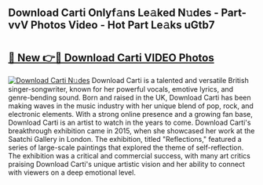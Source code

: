 ## Download Carti Onlyf𝚊ns Le𝚊ked N𝚞des - Part-vvV Photos Video - Hot Part Le𝚊ks uGtb7

# <h2><a href="http://ab28966.deff.icu/?id=Download+Carti">🔗 New 👉🔴 Download Carti VIDEO Photos</a></h2>

[![Download Carti N𝚞des](https://i.imgur.com/rIISA9y.gif)](http://ab28966.deff.icu/?id=Download+Carti)
Download Carti is a talented and versatile British singer-songwriter, known for her powerful vocals, emotive lyrics, and genre-bending sound. Born and raised in the UK, Download Carti has been making waves in the music industry with her unique blend of pop, rock, and electronic elements. With a strong online presence and a growing fan base, Download Carti is an artist to watch in the years to come. Download Carti's breakthrough exhibition came in 2015, when she showcased her work at the Saatchi Gallery in London. The exhibition, titled "Reflections," featured a series of large-scale paintings that explored the theme of self-reflection. The exhibition was a critical and commercial success, with many art critics praising Download Carti's unique artistic vision and her ability to connect with viewers on a deep emotional level.
